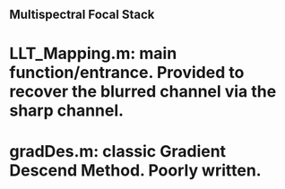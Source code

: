 ## Multispectral Focal Stack

# LLT_Mapping.m: main function/entrance. Provided to recover the blurred channel via the sharp channel.
# gradDes.m: classic Gradient Descend Method. Poorly written.